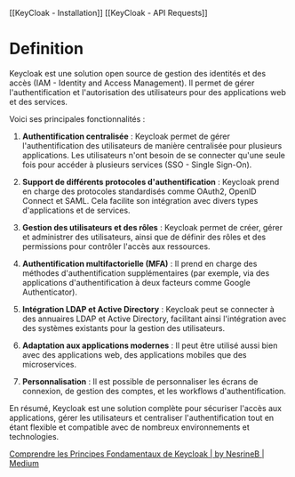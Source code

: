[[KeyCloak - Installation]]
[[KeyCloak - API Requests]]
# Definition

Keycloak est une solution open source de gestion des identités et des accès (IAM - Identity and Access Management). Il permet de gérer l'authentification et l'autorisation des utilisateurs pour des applications web et des services.

Voici ses principales fonctionnalités :

1. **Authentification centralisée** : Keycloak permet de gérer l'authentification des utilisateurs de manière centralisée pour plusieurs applications. Les utilisateurs n'ont besoin de se connecter qu'une seule fois pour accéder à plusieurs services (SSO - Single Sign-On).
    
2. **Support de différents protocoles d'authentification** : Keycloak prend en charge des protocoles standardisés comme OAuth2, OpenID Connect et SAML. Cela facilite son intégration avec divers types d'applications et de services.
    
3. **Gestion des utilisateurs et des rôles** : Keycloak permet de créer, gérer et administrer des utilisateurs, ainsi que de définir des rôles et des permissions pour contrôler l'accès aux ressources.
    
4. **Authentification multifactorielle (MFA)** : Il prend en charge des méthodes d'authentification supplémentaires (par exemple, via des applications d'authentification à deux facteurs comme Google Authenticator).
    
5. **Intégration LDAP et Active Directory** : Keycloak peut se connecter à des annuaires LDAP et Active Directory, facilitant ainsi l'intégration avec des systèmes existants pour la gestion des utilisateurs.
    
6. **Adaptation aux applications modernes** : Il peut être utilisé aussi bien avec des applications web, des applications mobiles que des microservices.
    
7. **Personnalisation** : Il est possible de personnaliser les écrans de connexion, de gestion des comptes, et les workflows d'authentification.
    

En résumé, Keycloak est une solution complète pour sécuriser l'accès aux applications, gérer les utilisateurs et centraliser l'authentification tout en étant flexible et compatible avec de nombreux environnements et technologies.

[Comprendre les Principes Fondamentaux de Keycloak | by NesrineB | Medium](https://medium.com/@n.benamor97/comprendre-les-principes-fondamentaux-de-keycloak-50f66267d446)


